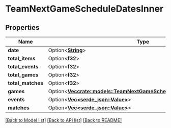 # TeamNextGameScheduleDatesInner

## Properties

Name | Type | Description | Notes
------------ | ------------- | ------------- | -------------
**date** | Option<[**String**](string.md)> |  | [optional]
**total_items** | Option<**f32**> |  | [optional]
**total_events** | Option<**f32**> |  | [optional]
**total_games** | Option<**f32**> |  | [optional]
**total_matches** | Option<**f32**> |  | [optional]
**games** | Option<[**Vec<crate::models::TeamNextGameScheduleDatesInnerGamesInner>**](Team_nextGameSchedule_dates_inner_games_inner.md)> |  | [optional]
**events** | Option<[**Vec<serde_json::Value>**](serde_json::Value.md)> |  | [optional]
**matches** | Option<[**Vec<serde_json::Value>**](serde_json::Value.md)> |  | [optional]

[[Back to Model list]](../README.md#documentation-for-models) [[Back to API list]](../README.md#documentation-for-api-endpoints) [[Back to README]](../README.md)



